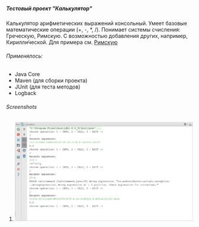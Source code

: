 ##### _Тестовый проект_ **"Калькулятор"**
Калькулятор арифметических выражений консольный. Умеет базовые математические операции (+, -, *, /).
Понимает системы счисления: Греческую, Римскую. С возможностью добавления других, например, Кирилли́ческой. Для примера см. [Римскую](https://github.com/andreichernov/Calculator/blob/master/src/main/java/ru/andreichernov/acicalc/operand/Roman.java)

###### Применялось: 
*	Java Core
*	Maven (для сборки проекта)
*	JUnit (для теста методов)
*   Logback

###### Screenshots
1. ![Работает как-то так](https://github.com/andreichernov/Calculator/blob/master/img/calculator_demo.png)
